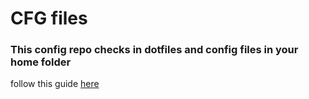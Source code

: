# CFG files

### This config repo checks in dotfiles and config files in your home folder

follow this guide [here](https://www.atlassian.com/git/tutorials/dotfiles)
